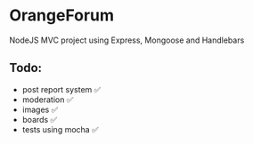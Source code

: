 # OrangeForum
NodeJS MVC project using Express, Mongoose and Handlebars

## Todo:
- post report system ✅
- moderation ✅
- images ✅
- boards ✅
- tests using mocha ✅
